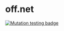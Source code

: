 # off.net

[![Mutation testing badge](https://img.shields.io/endpoint?style=flat&url=https%3A%2F%2Fbadge-api.stryker-mutator.io%2Fgithub.com%2Fsunt-programator%2Foff.net%2Fmain)](https://dashboard.stryker-mutator.io/reports/github.com/sunt-programator/off.net/main)